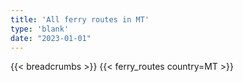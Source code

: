 ```yaml
---
title: 'All ferry routes in MT'
type: 'blank'
date: "2023-01-01"
---
```


{{< breadcrumbs >}}
{{< ferry_routes country=MT >}}
